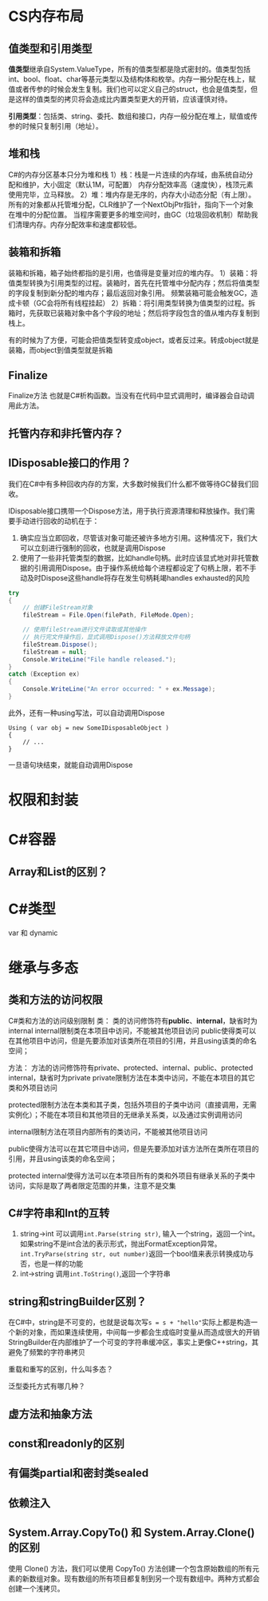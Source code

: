 # CS内存布局
## 值类型和引用类型
**值类型**继承自System.ValueType，所有的值类型都是隐式密封的。值类型包括int、bool、float、char等基元类型以及结构体和枚举。内存一搬分配在栈上，赋值或者传参的时候会发生复制。我们也可以定义自己的struct，也会是值类型，但是这样的值类型的拷贝将会造成比内置类型更大的开销，应该谨慎对待。

**引用类型**：包括类、string、委托、数组和接口，内存一般分配在堆上，赋值或传参的时候只复制引用（地址）。

## 堆和栈
C#的内存分区基本只分为堆和栈
1）栈：栈是一片连续的内存域，由系统自动分配和维护，大小固定（默认1M，可配置）
内存分配效率高（速度快），栈顶元素使用完毕，立马释放。
2）堆：堆内存是无序的，内存大小动态分配（有上限）。所有的对象都从托管堆分配，CLR维护了一个NextObjPtr指针，指向下一个对象在堆中的分配位置。
当程序需要更多的堆空间时，由GC（垃圾回收机制）帮助我们清理内存。内存分配效率和速度都较低。

## 装箱和拆箱
装箱和拆箱，箱子始终都指的是引用，也值得是变量对应的堆内存。
1）装箱：将值类型转换为引用类型的过程。装箱时，首先在托管堆中分配内存；然后将值类型的字段复制到新分配的堆内存；最后返回对象引用。
频繁装箱可能会触发GC，造成卡顿（GC会将所有线程挂起）
2）拆箱：将引用类型转换为值类型的过程。拆箱时，先获取已装箱对象中各个字段的地址；然后将字段包含的值从堆内存复制到栈上。

有的时候为了方便，可能会把值类型转变成object，或者反过来。转成object就是装箱，而object到值类型就是拆箱

## Finalize
Finalize方法 也就是C#析构函数。当没有在代码中显式调用时，编译器会自动调用此方法。

## 托管内存和非托管内存？

## IDisposable接口的作用？
我们在C#中有多种回收内存的方案，大多数时候我们什么都不做等待GC替我们回收。

IDisposable接口携带一个Dispose方法，用于执行资源清理和释放操作。我们需要手动进行回收的动机在于：
1. 确实应当立即回收，尽管该对象可能还被许多地方引用。这种情况下，我们大可以立刻进行强制的回收，也就是调用Dispose
2. 使用了一些非托管类型的数据，比如handle句柄。此时应该显式地对非托管数据的引用调用Dispose。由于操作系统给每个进程都设定了句柄上限，若不手动及时Dispose这些handle将存在发生句柄耗竭handles exhausted的风险
```cs
try
{
    // 创建FileStream对象
    fileStream = File.Open(filePath, FileMode.Open);

    // 使用fileStream进行文件读取或其他操作
    // 执行完文件操作后，显式调用Dispose()方法释放文件句柄
    fileStream.Dispose();
    fileStream = null;
    Console.WriteLine("File handle released.");
}
catch (Exception ex)
{
    Console.WriteLine("An error occurred: " + ex.Message);
}
```

此外，还有一种using写法，可以自动调用Dispose
```
Using ( var obj = new SomeIDisposableObject ) 
{
    // ...
} 
```
一旦语句块结束，就能自动调用Dispose
# 权限和封装

# C#容器
## Array和List的区别？

# C#类型
var 和 dynamic

# 继承与多态
## 类和方法的访问权限
C#类和方法的访问级别限制
类：
类的访问修饰符有**public**、**internal**，缺省时为internal
internal限制类在本项目中访问，不能被其他项目访问
public使得类可以在其他项目中访问，但是先要添加对该类所在项目的引用，并且using该类的命名空间；

方法：
方法的访问修饰符有private、protected、internal、public、protected internal，缺省时为private
private限制方法在本类中访问，不能在本项目的其它类和外项目访问

protected限制方法在本类和其子类，包括外项目的子类中访问（直接调用，无需实例化）；不能在本项目和其他项目的无继承关系类，以及通过实例调用访问

internal限制方法在项目内部所有的类访问，不能被其他项目访问

public使得方法可以在其它项目中访问，但是先要添加对该方法所在类所在项目的引用，并且using该类的命名空间；

protected internal使得方法可以在本项目所有的类和外项目有继承关系的子类中访问，实际是取了两者限定范围的并集，注意不是交集

## C#字符串和Int的互转
1. string->int
   可以调用`int.Parse(string str)`, 输入一个string，返回一个int。如果string不是int合法的表示形式，抛出FormatException异常。`int.TryParse(string str, out number)`返回一个bool值来表示转换成功与否，也是一样的功能
2. int->string
   调用`int.ToString()`,返回一个字符串

## string和stringBuilder区别？
在C#中，string是不可变的，也就是说每次写`s = s + "hello"`实际上都是构造一个新的对象，而如果连续使用，中间每一步都会生成临时变量从而造成很大的开销
StringBuilder在内部维护了一个可变的字符串缓冲区，事实上更像C++string，其避免了频繁的字符串拷贝

重载和重写的区别，什么叫多态？

泛型委托方式有哪几种？

## 虚方法和抽象方法

## const和readonly的区别

## 有偏类partial和密封类sealed

## 依赖注入

## System.Array.CopyTo() 和 System.Array.Clone()的区别
使用 Clone() 方法，我们可以使用 CopyTo() 方法创建一个包含原始数组的所有元素的新数组对象。现有数组的所有项目都复制到另一个现有数组中。两种方式都会创建一个浅拷贝。


